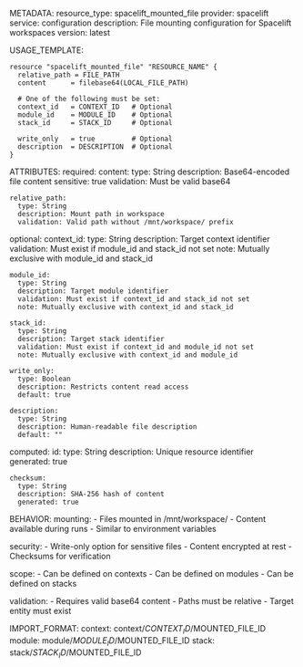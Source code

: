 METADATA:
  resource_type: spacelift_mounted_file
  provider: spacelift
  service: configuration
  description: File mounting configuration for Spacelift workspaces
  version: latest

USAGE_TEMPLATE:
```hcl
resource "spacelift_mounted_file" "RESOURCE_NAME" {
  relative_path = FILE_PATH
  content      = filebase64(LOCAL_FILE_PATH)
  
  # One of the following must be set:
  context_id   = CONTEXT_ID   # Optional
  module_id    = MODULE_ID    # Optional
  stack_id     = STACK_ID     # Optional
  
  write_only   = true         # Optional
  description  = DESCRIPTION  # Optional
}
```

ATTRIBUTES:
  required:
    content:
      type: String
      description: Base64-encoded file content
      sensitive: true
      validation: Must be valid base64
      
    relative_path:
      type: String
      description: Mount path in workspace
      validation: Valid path without /mnt/workspace/ prefix

  optional:
    context_id:
      type: String
      description: Target context identifier
      validation: Must exist if module_id and stack_id not set
      note: Mutually exclusive with module_id and stack_id
      
    module_id:
      type: String
      description: Target module identifier
      validation: Must exist if context_id and stack_id not set
      note: Mutually exclusive with context_id and stack_id
      
    stack_id:
      type: String
      description: Target stack identifier
      validation: Must exist if context_id and module_id not set
      note: Mutually exclusive with context_id and module_id
      
    write_only:
      type: Boolean
      description: Restricts content read access
      default: true
      
    description:
      type: String
      description: Human-readable file description
      default: ""

  computed:
    id:
      type: String
      description: Unique resource identifier
      generated: true
      
    checksum:
      type: String
      description: SHA-256 hash of content
      generated: true

BEHAVIOR:
  mounting:
    - Files mounted in /mnt/workspace/
    - Content available during runs
    - Similar to environment variables
    
  security:
    - Write-only option for sensitive files
    - Content encrypted at rest
    - Checksums for verification
    
  scope:
    - Can be defined on contexts
    - Can be defined on modules
    - Can be defined on stacks
    
  validation:
    - Requires valid base64 content
    - Paths must be relative
    - Target entity must exist

IMPORT_FORMAT:
  context: context/$CONTEXT_ID/$MOUNTED_FILE_ID
  module: module/$MODULE_ID/$MOUNTED_FILE_ID
  stack: stack/$STACK_ID/$MOUNTED_FILE_ID